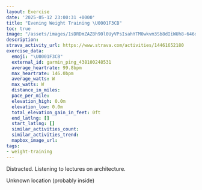 ```yaml
---
layout: Exercise
date: '2025-05-12 23:00:31 +0000'
title: "Evening Weight Training \U0001F3CB️"
toc: true
image: "/assets/images/1sDRDmZAZ8h90l0UyVPsIsahYTM0wkvm3Sb8dIiWUh8-646x2048.jpg.jpeg"
description:
strava_activity_url: https://www.strava.com/activities/14461652180
exercise_data:
  emoji: "\U0001F3CB️"
  external_id: garmin_ping_438100248531
  average_heartrate: 99.8bpm
  max_heartrate: 146.0bpm
  average_watts: W
  max_watts: W
  distance_in_miles:
  pace_per_mile:
  elevation_high: 0.0m
  elevation_low: 0.0m
  total_elevation_gain_in_feet: 0ft
  end_latlng: []
  start_latlng: []
  similar_activities_count:
  similar_activities_trend:
  mapbox_image_url:
tags:
- weight-training
---
```


Distracted. Listening to lectures on architecture.

Unknown location (probably inside)

